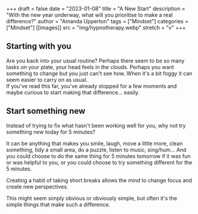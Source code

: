 +++ 
draft = false
date = "2023-01-08"
title = "A New Start"
description = "With the new year underway, what will you prioritise to make a real difference?"
author = "Amanda Upperton"
tags = ["Mindset"]
categories = ["Mindset"]
[[images]]
  src = "img/hypnotherapy.webp"
  stretch = "v"
+++

## Starting with you

Are you back into your usual routine? Perhaps there seem to be so many tasks on your plate, your head feels in the clouds. Perhaps you want something to change but you just can't see how. When it's a bit foggy it can seem easier to carry on as usual. <br>
If you've read this far, you've already stopped for a few moments and maybe curious to start making that difference... easily.


## Start something new

Instead of trying to fix what hasn't been working well for you, why not try something new today for 5 minutes?

It can be anything that makes you smile, laugh, move a little more, clean something, tidy a small area, do a puzzle, listen to music, sing/hum... 
And you could choose to do the same thing for 5 minutes tomorrow if it was fun or was helpful to you, or you could choose to try something different for the 5 minutes.

Creating a habit of taking short breaks allows the mind to change focus and create new perspectives.

This might seem simply obvious or obviously simple, but often it's the simple things that make such a difference. 
